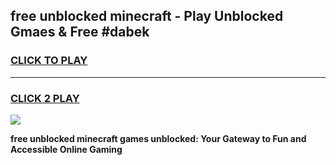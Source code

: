 
## free unblocked minecraft - Play Unblocked Gmaes & Free #dabek
<h3>
<a href="https://news.freeplayer.one?title=free_unblocked_minecraft&ref=26F">CLICK TO PLAY</a></h3>
<hr>

<h3>
<a href="https://news.freeplayer.one?title=free_unblocked_minecraft&ref=26F">CLICK 2 PLAY</a>
  
</h3>

<a href="https://news.freeplayer.one?title=free_unblocked_minecraft&ref=26F/"><img src="https://clearcache.store/games.png"></a>


**free unblocked minecraft games unblocked: Your Gateway to Fun and Accessible Online Gaming**

